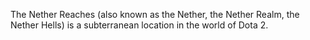 The Nether Reaches (also known as the Nether, the Nether Realm, the Nether Hells) is a subterranean location in the world of Dota 2.